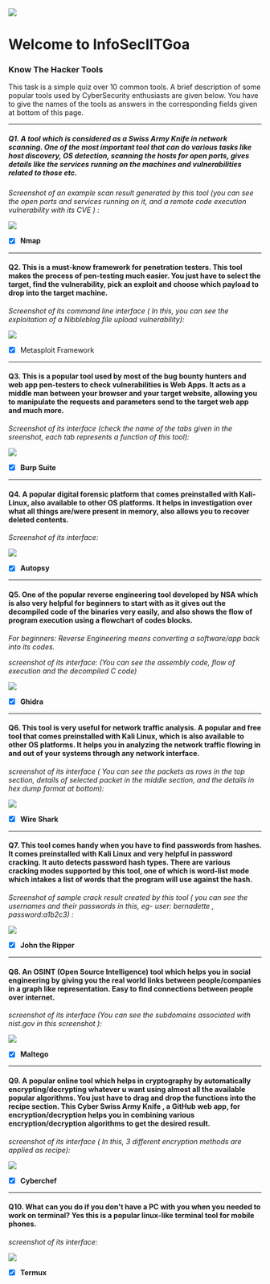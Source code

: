 <img src="./assets/0.jpg"> 

# Welcome to InfoSecIITGoa

### Know The Hacker Tools

This task is a simple quiz over 10 common tools. A brief description of some popular tools used by CyberSecurity enthusiasts are given below. You have to give the names of the tools as answers in the corresponding fields given at bottom of this page.

<hr>

##### Q1. A tool which is considered as a Swiss Army Knife in network scanning. One of the most important tool that can do various tasks like host discovery, OS detection, scanning the hosts for open ports, gives details like the services running on the machines and vulnerabilities related to those etc.

*Screenshot of an example scan result generated by this tool (you can see the open ports and services running on it, and a remote code execution vulnerability with its CVE ) :*

<img src="./assets/1.jpg">
<br>

- [x] **Nmap**
<hr>

#### Q2. This is a must-know framework for penetration testers. This tool makes the process of pen-testing much easier. You just have to select the target, find the vulnerability, pick an exploit and choose which payload to drop into the target machine.

*Screenshot of its command line interface ( In this, you can see the exploitation of a Nibbleblog file upload vulnerability):*

<img src= "./assets/2.jpg">

- [x] Metasploit Framework
<hr>

#### Q3. This is a popular tool used by most of the bug bounty hunters and web app pen-testers to check vulnerabilities is Web Apps. It acts as a middle man between your browser and your target website, allowing you to manipulate the requests and parameters send to the target web app and much more.

*Screenshot of its interface (check the name of the tabs given in the sreenshot, each tab represents a function of this tool):*

<img src="./assets/3.jpg">

- [x] **Burp Suite**
 <hr>

#### Q4. A popular digital forensic platform that comes preinstalled with Kali-Linux, also available to other OS platforms. It helps in investigation over what all things are/were present in memory, also allows you to recover deleted contents.

*Screenshot of its interface:*

<img src="./assets/4.jpg">

- [x] **Autopsy**
 <hr>

#### Q5. One of the popular reverse engineering tool developed by NSA which is also very helpful for beginners to start with as it gives out the decompiled code of the binaries very easily, and also shows the flow of program execution using a flowchart of codes blocks.
*For beginners: Reverse Engineering means converting a software/app back into its codes.*

*screenshot of its interface: (You can see the assembly code, flow of execution and the decompiled C code)*

<img src="./assets/5.jpg">

- [x] **Ghidra**
 <hr>

#### Q6. This tool is very useful for network traffic analysis. A popular and free tool that comes preinstalled with Kali Linux, which is also available to other OS platforms. It helps you in analyzing the network traffic flowing in and out of your systems through any network interface.

*screenshot of its interface ( You can see the packets as rows in the top section, details of selected packet in the middle section, and the details in hex dump format at bottom):*

<img src="./assets/6.jpg">

- [x] **Wire Shark**
 <hr>

#### Q7. This tool comes handy when you have to find passwords from hashes. It comes preinstalled with Kali Linux and very helpful in password cracking. It auto detects password hash types. There are various cracking modes supported by this tool, one of which is word-list mode which intakes a list of words that the program will use against the hash.

*Screenshot of sample crack result created by this tool ( you can see the usernames and their passwords in this, eg- user: bernadette , password:a1b2c3) :*

<img src="./assets/7.jpg">

- [x] **John the Ripper**
 <hr>

#### Q8.  An OSINT (Open Source Intelligence) tool which helps you in social engineering by giving you the real world links between people/companies in a graph like representation. Easy to find connections between people over internet.

*screenshot of its interface (You can see the subdomains associated with nist.gov in this screenshot ):*

<img src="./assets/8.jpg">

- [x] **Maltego**
 <hr>

#### Q9. A popular online tool which helps in cryptography by automatically encrypting/decrypting whatever u want using almost all the available popular algorithms. You just have to drag and drop the functions into the recipe section. This Cyber Swiss Army Knife , a GitHub web app, for encryption/decryption helps you in combining various encryption/decryption algorithms to get the desired result.

*screenshot of its interface ( In this, 3 different encryption methods are applied as recipe):*

<img src="./assets/9.jpg">

- [x] **Cyberchef**
 <hr>

#### Q10. What can you do if you don't have a PC with you when you needed to work on terminal? Yes this is a popular linux-like terminal tool for mobile phones.

*screenshot of its interface:*

<img src="./assets/10.jpg">

- [x] **Termux**
